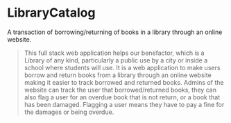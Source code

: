 # LibraryCatalog
A transaction of borrowing/returning of books in a library through an online website.
> This full stack web application helps our benefactor, which is a Library of any kind, particularly a public use by a city or inside a school where students will use. It is a web application to make users borrow and return books from a library through an online website making it easier to track borrowed and returned books. Admins of the website can track the user that borrowed/returned books, they can also flag a user for an overdue book that is not return, or a book that has been damaged. Flagging a user means they have to pay a fine for the damages or being overdue.  
